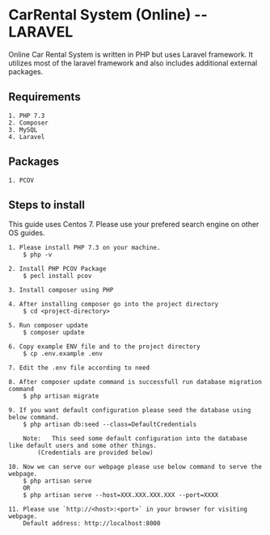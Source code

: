 # CarRental System (Online) -- LARAVEL

Online Car Rental System is written in PHP but uses Laravel framework. It utilizes most of the laravel framework and also includes additional external packages.

## Requirements

    1. PHP 7.3
    2. Composer
    3. MySQL
    4. Laravel

## Packages

    1. PCOV

## Steps to install

This guide uses Centos 7. Please use your prefered search engine on other OS guides.

    1. Please install PHP 7.3 on your machine.
        $ php -v

    2. Install PHP PCOV Package
        $ pecl install pcov

    3. Install composer using PHP

    4. After installing composer go into the project directory
        $ cd <project-directory>

    5. Run composer update
        $ composer update
    
    6. Copy example ENV file and to the project directory
        $ cp .env.example .env

    7. Edit the .env file according to need

    8. After composer update command is successfull run database migration command
        $ php artisan migrate

    9. If you want default configuration please seed the database using below command.
        $ php artisan db:seed --class=DefaultCredentials

        Note:   This seed some default configuration into the database like default users and some other things. 
            (Credentials are provided below)

    10. Now we can serve our webpage please use below command to serve the webpage.
        $ php artisan serve
        OR
        $ php artisan serve --host=XXX.XXX.XXX.XXX --port=XXXX

    11. Please use `http://<host>:<port>` in your browser for visiting webpage.
        Default address: http://localhost:8000